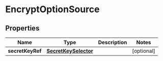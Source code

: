 

# EncryptOptionSource

## Properties

Name | Type | Description | Notes
------------ | ------------- | ------------- | -------------
**secretKeyRef** | [**SecretKeySelector**](SecretKeySelector.md) |  |  [optional]



